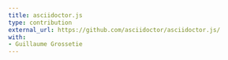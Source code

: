 ```yaml
---
title: asciidoctor.js
type: contribution
external_url: https://github.com/asciidoctor/asciidoctor.js/
with:
- Guillaume Grossetie
---
```

